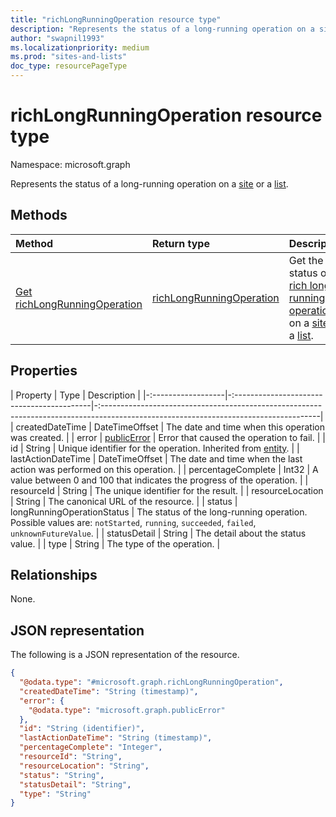 ```yaml
---
title: "richLongRunningOperation resource type"
description: "Represents the status of a long-running operation on a site or a list."
author: "swapnil1993"
ms.localizationpriority: medium
ms.prod: "sites-and-lists"
doc_type: resourcePageType
---
```


# richLongRunningOperation resource type

Namespace: microsoft.graph

Represents the status of a long-running operation on a [site](../resources/site.md) or a [list](../resources/list.md).

## Methods
|Method|Return type|Description|
|:---|:---|:---|
|[Get richLongRunningOperation](../api/richlongrunningoperation-get.md)|[richLongRunningOperation](../resources/richlongrunningoperation.md)|Get the status of a [rich long-running operation](../resources/richlongrunningoperation.md) on a [site](../resources/site.md) or a [list](../resources/list.md).|

## Properties

| Property           | Type                                       | Description                                                                                                                          |
|-:------------------|-:------------------------------------------|-:------------------------------------------------------------------------------------------------------------------------------------|
| createdDateTime    | DateTimeOffset                             | The date and time when this operation was created.                                                                                   |
| error              | [publicError](../resources/publicerror.md) | Error that caused the operation to fail.                                                                                             |
| id                 | String                                     | Unique identifier for the operation. Inherited from [entity](../resources/entity.md).                                                |
| lastActionDateTime | DateTimeOffset                             | The date and time when the last action was performed on this operation.                                                              |
| percentageComplete | Int32                                      | A value between 0 and 100 that indicates the progress of the operation.                                                              |
| resourceId         | String                                     | The unique identifier for the result.                                                                                                |
| resourceLocation   | String                                     | The canonical URL of the resource.                                                                                                   |
| status             | longRunningOperationStatus                 | The status of the long-running operation. Possible values are: `notStarted`, `running`, `succeeded`, `failed`, `unknownFutureValue`. |
| statusDetail       | String                                     | The detail about the status value.                                                                                                   |
| type               | String                                     | The type of the operation.                                                                                                           |

## Relationships
None.

## JSON representation
The following is a JSON representation of the resource.
<!-- {
  "blockType": "resource",
  "keyProperty": "id",
  "@odata.type": "microsoft.graph.richLongRunningOperation",
  "openType": false
}
-->
``` json
{
  "@odata.type": "#microsoft.graph.richLongRunningOperation",
  "createdDateTime": "String (timestamp)",
  "error": {
    "@odata.type": "microsoft.graph.publicError"
  },
  "id": "String (identifier)",
  "lastActionDateTime": "String (timestamp)",
  "percentageComplete": "Integer",
  "resourceId": "String",
  "resourceLocation": "String",
  "status": "String",
  "statusDetail": "String",
  "type": "String"
}
```

